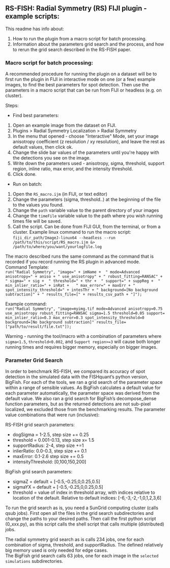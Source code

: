 ## RS-FISH: Radial Symmetry (RS) FIJI plugin - example scripts:

This readme has info about:  
1. How to run the plugin from a macro script for batch processing.
2. Information about the parameters grid search and the process, and how to rerun the grid search described in the RS-FISH paper. 

### Macro script for batch processing:

A recommended procedure for running the plugin on a dataset will be to first run the plugin in FIJI in interactive mode on one (or a few) example images, to find the best parameters for spot detection. Then use the parameters in a macro script that can be run from FIJI or headless (e.g. on cluster).  

Steps:  
* Find best parameters:
1. Open an example image from the dataset on FIJI.
2. Plugins > Radial Symmetry Localization > Radial Symmetry
3. In the menu that opened - choose "Interactive" Mode, set your image anisotropy coefficient (z resolution / xy resolution), and leave the rest as default values, then click ok.
4. Change the slide bar values of the parameters until you're happy with the detections you see on the image.
5. Write down the parameters used - anisotropy, sigma, threshold, support region, inline ratio, max error, and the intensity threshold.
6. Click done.
* Run on batch:
1. Open the `RS_macro.ijm` (in FIJI, or text editor) 
2. Change the parameters (sigma, threshold..) at the beginning of the file to the values you found.
3. Change the `path` variable value to the parent directory of your images
4. Change the `timeFile` variable value to the path where you wish running times file will be saved.
5. Call the script. Can be done from FIJI GUI, from the terminal, or from a cluster. Example linux command to run the macro script:  
`fiji_dir_path/ImageJ-linux64 --headless --run /path/to/this/script/RS_macro.ijm &> /path/to/where/you/want/yourlogfile.log`  

The macro described runs the same command as the command that is recorded if you record running the RS plugin in advanced mode.  
Command Template:  
`run("Radial Symmetry", "image=" + imName + 
	" mode=Advanced anisotropy=" + aniso + " use_anisotropy" +
	" robust_fitting=RANSAC" +
	" sigma=" + sig + 
	" threshold=" + thr + 
	" support=" + suppReg + 
	" min_inlier_ratio=" + inRat +  
	" max_error=" + maxErr +
	" spot_intensity_threshold=" + intesThr +
	" background=[No background subtraction]" +
	" results_file=[" + results_csv_path + "]");`  

Example command:  
`run("Radial Symmetry", "image=myimg.tif mode=Advanced anisotropy=0.75 use_anisotropy robust_fitting=RANSAC sigma=1.5 threshold=0.05 support= min_inlier_ratio=0.3 max_error=0.3 spot_intensity_threshold=0 background=[No background subtraction]" results_file=["path/to/result/file.txt"]);`  

Warning - running the tool/macro with a combination of parameters where `sigma<1.5`, `threshold<0.002`, and `Support region>=3` will cause both longer running times and requires bigger memory, especially on bigger images.

### Parameter Grid Search

In order to benchmark RS-FISH, we compared its accuracy of spot detection in the simulated data with the FISHquant’s python version, BigFish. For each of the tools, we ran a grid search of the parameter space within a range of sensible values. As BigFish calculates a default value for each parameter automatically, the parameter space was derived from the default value. We also ran a grid search for BigFish’s decompose_dense function parameters, but as the returned detections are not sub-pixel localized, we excluded those from the benchmarking results. The parameter value combinations that were run (inclusive):

RS-FISH grid search parameters:
* dogSigma = 1-2.5, step size += 0.25
* threshold = 0.001-0.13, step size x= 1.5
* supportRadius: 2-4, step size +=1
* inlierRatio: 0.0-0.3, step size += 0.1
* maxError: 0.1-2.6 step size += 0.5
* intensityThreshold: [0,100,150,200]

BigFish grid search parameters:
* sigmaZ = default + [-0.5,-0.25,0,0.25,0.5]
* sigmaYX = default + [-0.5,-0.25,0,0.25,0.5]
* threshold = value of index in threshold array, with indices relative to location of the default. Relative to default indices: [-6,-3,-2,-1,0,1,2,3,6]

To run the grid search as is, you need a SunGrid computing cluster (calls qsub jobs). First open all the files in the grid search subdirectories and change the paths to your desired paths. Then call the first python script (0_xxx.py), as this script calls the shell script that calls multiple (distributed) jobs.  

The radial symmetry grid search as is calls 234 jobs, one for each combination of sigma, threshold, and supportRadius. The defined relatively big memory used is only needed for edge cases.   
The BigFish grid search calls 63 jobs, one for each image in the `selected simulations` subdirectories.





